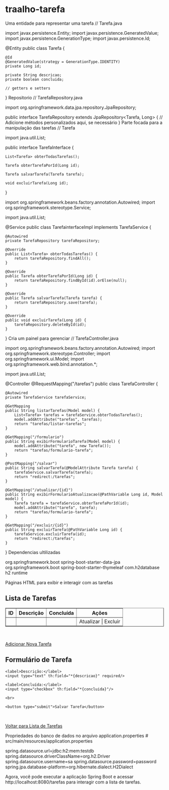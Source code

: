 # traalho-tarefa
Uma entidade para representar uma tarefa
// Tarefa.java

import javax.persistence.Entity;
import javax.persistence.GeneratedValue;
import javax.persistence.GenerationType;
import javax.persistence.Id;

@Entity
public class Tarefa {

    @Id
    @GeneratedValue(strategy = GenerationType.IDENTITY)
    private Long id;

    private String descricao;
    private boolean concluida;

    // getters e setters
}
Repositorio
// TarefaRepository.java

import org.springframework.data.jpa.repository.JpaRepository;

public interface TarefaRepository extends JpaRepository<Tarefa, Long> {
    // Adicione métodos personalizados aqui, se necessário
}
Parte focada para a manipulação das tarefas
// Tarefa

import java.util.List;

public interface TarefaInterface {

    List<Tarefa> obterTodasTarefas();

    Tarefa obterTarefaPorId(Long id);

    Tarefa salvarTarefa(Tarefa tarefa);

    void excluirTarefa(Long id);
}







import org.springframework.beans.factory.annotation.Autowired;
import org.springframework.stereotype.Service;

import java.util.List;

@Service
public class TarefainterfaceImpl implements TarefaService {

    @Autowired
    private TarefaRepository tarefaRepository;

    @Override
    public List<Tarefa> obterTodasTarefas() {
        return tarefaRepository.findAll();
    }

    @Override
    public Tarefa obterTarefaPorId(Long id) {
        return tarefaRepository.findById(id).orElse(null);
    }

    @Override
    public Tarefa salvarTarefa(Tarefa tarefa) {
        return tarefaRepository.save(tarefa);
    }

    @Override
    public void excluirTarefa(Long id) {
        tarefaRepository.deleteById(id);
    }
}
Cria um painel para gerenciar
// TarefaController.java

import org.springframework.beans.factory.annotation.Autowired;
import org.springframework.stereotype.Controller;
import org.springframework.ui.Model;
import org.springframework.web.bind.annotation.*;

import java.util.List;

@Controller
@RequestMapping("/tarefas")
public class TarefaController {

    @Autowired
    private TarefaService tarefaService;

    @GetMapping
    public String listarTarefas(Model model) {
        List<Tarefa> tarefas = tarefaService.obterTodasTarefas();
        model.addAttribute("tarefas", tarefas);
        return "tarefas/listar-tarefas";
    }

    @GetMapping("/formulario")
    public String exibirFormularioTarefa(Model model) {
        model.addAttribute("tarefa", new Tarefa());
        return "tarefas/formulario-tarefa";
    }

    @PostMapping("/salvar")
    public String salvarTarefa(@ModelAttribute Tarefa tarefa) {
        tarefaService.salvarTarefa(tarefa);
        return "redirect:/tarefas";
    }

    @GetMapping("/atualizar/{id}")
    public String exibirFormularioAtualizacao(@PathVariable Long id, Model model) {
        Tarefa tarefa = tarefaService.obterTarefaPorId(id);
        model.addAttribute("tarefa", tarefa);
        return "tarefas/formulario-tarefa";
    }

    @GetMapping("/excluir/{id}")
    public String excluirTarefa(@PathVariable Long id) {
        tarefaService.excluirTarefa(id);
        return "redirect:/tarefas";
    }
}
Dependencias ultilizadas
<!-- pom.xml -->

<!-- Inicializador do Spring Boot -->
<dependency>
    <groupId>org.springframework.boot</groupId>
    <artifactId>spring-boot-starter-data-jpa</artifactId>
</dependency>
<dependency>
    <groupId>org.springframework.boot</groupId>
    <artifactId>spring-boot-starter-thymeleaf</artifactId>
</dependency>

<dependency>
    <groupId>com.h2database</groupId>
    <artifactId>h2</artifactId>
    <scope>runtime</scope>
</dependency>

Páginas HTML para exibir e interagir com as tarefas
<!-- src/main/resources/templates/tarefas/listar-tarefas.html -->

<!DOCTYPE html>
<html lang="pt" xmlns:th="http://www.thymeleaf.org">
<head>
    <meta charset="UTF-8">
    <title>Lista de Tarefas</title>
</head>
<body>

<h2>Lista de Tarefas</h2>

<table border="1">
    <tr>
        <th>ID</th>
        <th>Descrição</th>
        <th>Concluída</th>
        <th>Ações</th>
    </tr>
    <tr th:each="tarefa : ${tarefas}">
        <td th:text="${tarefa.id}"></td>
        <td th:text="${tarefa.descricao}"></td>
        <td th:text="${tarefa.concluida}"></td>
        <td>
            <a th:href="@{'/tarefas/atualizar/' + ${tarefa.id}}">Atualizar</a>
            |
            <a th:href="@{'/tarefas/excluir/' + ${tarefa.id}}">Excluir</a>
        </td>
    </tr>
</table>

<br>

<a href="/tarefas/formulario">Adicionar Nova Tarefa</a>

</body>
</html>

<!-- src/main/resources/templates/tarefas/formulario-tarefa.html -->

<!DOCTYPE html>
<html lang="pt" xmlns:th="http://www.thymeleaf.org">
<head>
    <meta charset="UTF-8">
    <title>Formulário de Tarefa</title>
</head>
<body>

<h2>Formulário de Tarefa</h2>

<form action="/tarefas/salvar" method="post" th:object="${tarefa}">
    <input type="hidden" th:field="*{id}"/>

    <label>Descrição:</label>
    <input type="text" th:field="*{descricao}" required/>

    <label>Concluída:</label>
    <input type="checkbox" th:field="*{concluida}"/>

    <br>

    <button type="submit">Salvar Tarefa</button>
</form>

<br>

<a href="/tarefas">Voltar para Lista de Tarefas</a>

</body>
</html>
Propriedades do banco de dados no arquivo application.properties
# src/main/resources/application.properties

spring.datasource.url=jdbc:h2:mem:testdb
spring.datasource.driverClassName=org.h2.Driver
spring.datasource.username=sa
spring.datasource.password=password
spring.jpa.database-platform=org.hibernate.dialect.H2Dialect

Agora, você pode executar a aplicação Spring Boot e acessar http://localhost:8080/tarefas para interagir com a lista de tarefas.
